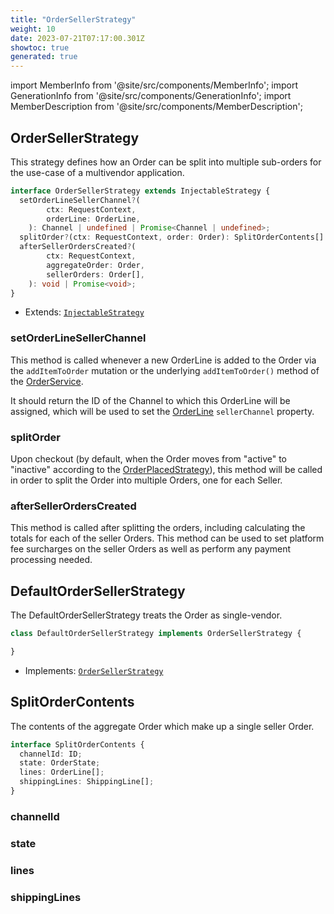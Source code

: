 ```yaml
---
title: "OrderSellerStrategy"
weight: 10
date: 2023-07-21T07:17:00.301Z
showtoc: true
generated: true
---
```

<!-- This file was generated from the Vendure source. Do not modify. Instead, re-run the "docs:build" script -->
import MemberInfo from '@site/src/components/MemberInfo';
import GenerationInfo from '@site/src/components/GenerationInfo';
import MemberDescription from '@site/src/components/MemberDescription';


## OrderSellerStrategy

<GenerationInfo sourceFile="packages/core/src/config/order/order-seller-strategy.ts" sourceLine="38" packageName="@vendure/core" since="2.0.0" />

This strategy defines how an Order can be split into multiple sub-orders for the use-case of
a multivendor application.

```ts title="Signature"
interface OrderSellerStrategy extends InjectableStrategy {
  setOrderLineSellerChannel?(
        ctx: RequestContext,
        orderLine: OrderLine,
    ): Channel | undefined | Promise<Channel | undefined>;
  splitOrder?(ctx: RequestContext, order: Order): SplitOrderContents[] | Promise<SplitOrderContents[]>;
  afterSellerOrdersCreated?(
        ctx: RequestContext,
        aggregateOrder: Order,
        sellerOrders: Order[],
    ): void | Promise<void>;
}
```
* Extends: <code><a href='/docs/reference/typescript-api/common/injectable-strategy#injectablestrategy'>InjectableStrategy</a></code>



<div className="members-wrapper">

### setOrderLineSellerChannel

<MemberInfo kind="method" type="(ctx: <a href='/docs/reference/typescript-api/request/request-context#requestcontext'>RequestContext</a>, orderLine: <a href='/docs/reference/typescript-api/entities/order-line#orderline'>OrderLine</a>) => <a href='/docs/reference/typescript-api/entities/channel#channel'>Channel</a> | undefined | Promise&#60;<a href='/docs/reference/typescript-api/entities/channel#channel'>Channel</a> | undefined&#62;"   />

This method is called whenever a new OrderLine is added to the Order via the `addItemToOrder` mutation or the
underlying `addItemToOrder()` method of the <a href='/docs/reference/typescript-api/services/order-service#orderservice'>OrderService</a>.

It should return the ID of the Channel to which this OrderLine will be assigned, which will be used to set the
<a href='/docs/reference/typescript-api/entities/order-line#orderline'>OrderLine</a> `sellerChannel` property.
### splitOrder

<MemberInfo kind="method" type="(ctx: <a href='/docs/reference/typescript-api/request/request-context#requestcontext'>RequestContext</a>, order: <a href='/docs/reference/typescript-api/entities/order#order'>Order</a>) => <a href='/docs/reference/typescript-api/orders/order-seller-strategy#splitordercontents'>SplitOrderContents</a>[] | Promise&#60;<a href='/docs/reference/typescript-api/orders/order-seller-strategy#splitordercontents'>SplitOrderContents</a>[]&#62;"   />

Upon checkout (by default, when the Order moves from "active" to "inactive" according to the <a href='/docs/reference/typescript-api/orders/order-placed-strategy#orderplacedstrategy'>OrderPlacedStrategy</a>),
this method will be called in order to split the Order into multiple Orders, one for each Seller.
### afterSellerOrdersCreated

<MemberInfo kind="method" type="(ctx: <a href='/docs/reference/typescript-api/request/request-context#requestcontext'>RequestContext</a>, aggregateOrder: <a href='/docs/reference/typescript-api/entities/order#order'>Order</a>, sellerOrders: <a href='/docs/reference/typescript-api/entities/order#order'>Order</a>[]) => void | Promise&#60;void&#62;"   />

This method is called after splitting the orders, including calculating the totals for each of the seller Orders.
This method can be used to set platform fee surcharges on the seller Orders as well as perform any payment processing
needed.


</div>


## DefaultOrderSellerStrategy

<GenerationInfo sourceFile="packages/core/src/config/order/default-order-seller-strategy.ts" sourceLine="11" packageName="@vendure/core" since="2.0.0" />

The DefaultOrderSellerStrategy treats the Order as single-vendor.

```ts title="Signature"
class DefaultOrderSellerStrategy implements OrderSellerStrategy {

}
```
* Implements: <code><a href='/docs/reference/typescript-api/orders/order-seller-strategy#ordersellerstrategy'>OrderSellerStrategy</a></code>




## SplitOrderContents

<GenerationInfo sourceFile="packages/core/src/config/order/order-seller-strategy.ts" sourceLine="21" packageName="@vendure/core" since="2.0.0" />

The contents of the aggregate Order which make up a single seller Order.

```ts title="Signature"
interface SplitOrderContents {
  channelId: ID;
  state: OrderState;
  lines: OrderLine[];
  shippingLines: ShippingLine[];
}
```

<div className="members-wrapper">

### channelId

<MemberInfo kind="property" type="<a href='/docs/reference/typescript-api/common/id#id'>ID</a>"   />


### state

<MemberInfo kind="property" type="<a href='/docs/reference/typescript-api/orders/order-process#orderstate'>OrderState</a>"   />


### lines

<MemberInfo kind="property" type="<a href='/docs/reference/typescript-api/entities/order-line#orderline'>OrderLine</a>[]"   />


### shippingLines

<MemberInfo kind="property" type="<a href='/docs/reference/typescript-api/entities/shipping-line#shippingline'>ShippingLine</a>[]"   />




</div>
